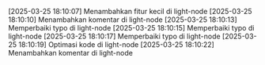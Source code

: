 [2025-03-25 18:10:07] Menambahkan fitur kecil di light-node
[2025-03-25 18:10:10] Menambahkan komentar di light-node
[2025-03-25 18:10:13] Memperbaiki typo di light-node
[2025-03-25 18:10:15] Memperbaiki typo di light-node
[2025-03-25 18:10:17] Memperbaiki typo di light-node
[2025-03-25 18:10:19] Optimasi kode di light-node
[2025-03-25 18:10:22] Menambahkan komentar di light-node
